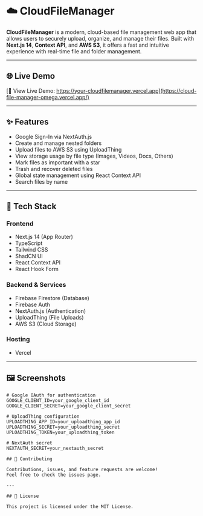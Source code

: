 # ☁️ CloudFileManager

**CloudFileManager** is a modern, cloud-based file management web app that allows users to securely upload, organize, and manage their files. Built with **Next.js 14**, **Context API**, and **AWS S3**, it offers a fast and intuitive experience with real-time file and folder management.

---

## 🌐 Live Demo

[🔗 View Live Demo: https://your-cloudfilemanager.vercel.app](https://cloud-file-manager-omega.vercel.app/)

---

## ✨ Features

- Google Sign-In via NextAuth.js
- Create and manage nested folders
- Upload files to AWS S3 using UploadThing
- View storage usage by file type (Images, Videos, Docs, Others)
- Mark files as important with a star
- Trash and recover deleted files
- Global state management using React Context API
- Search files by name


---

## 🧰 Tech Stack

### Frontend
- Next.js 14 (App Router)
- TypeScript
- Tailwind CSS
- ShadCN UI
- React Context API
- React Hook Form

### Backend & Services
- Firebase Firestore (Database)
- Firebase Auth
- NextAuth.js (Authentication)
- UploadThing (File Uploads)
- AWS S3 (Cloud Storage)

### Hosting
- Vercel

---

## 🖼️ Screenshots

```env
# Google OAuth for authentication
GOOGLE_CLIENT_ID=your_google_client_id
GOOGLE_CLIENT_SECRET=your_google_client_secret

# UploadThing configuration
UPLOADTHING_APP_ID=your_uploadthing_app_id
UPLOADTHING_SECRET=your_uploadthing_secret
UPLOADTHING_TOKEN=your_uploadthing_token

# NextAuth secret
NEXTAUTH_SECRET=your_nextauth_secret

## 🤝 Contributing

Contributions, issues, and feature requests are welcome!  
Feel free to check the issues page.

---

## 📄 License

This project is licensed under the MIT License.
